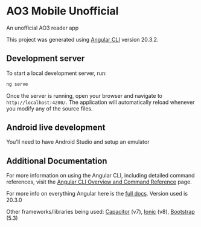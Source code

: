 # AO3 Mobile Unofficial

An unofficial AO3 reader app

This project was generated using [Angular CLI](https://github.com/angular/angular-cli) version 20.3.2.

## Development server

To start a local development server, run:

```bash
ng serve
```

Once the server is running, open your browser and navigate to `http://localhost:4200/`. The application will automatically reload whenever you modify any of the source files.


## Android live development

You'll need to have Android Studio and setup an emulator



## Additional Documentation

For more information on using the Angular CLI, including detailed command references, visit the [Angular CLI Overview and Command Reference](https://angular.dev/tools/cli) page.

For more info on everything Angular here is the [full docs](https://angular.dev/overview). Version used is 20.3.0

Other frameworks/libraries being used: [Capacitor](https://capacitorjs.com/docs/) (v7), [Ionic](https://ionicframework.com/docs/) (v8), [Bootstrap](https://getbootstrap.com/docs/5.3/getting-started/introduction/) (5.3)
